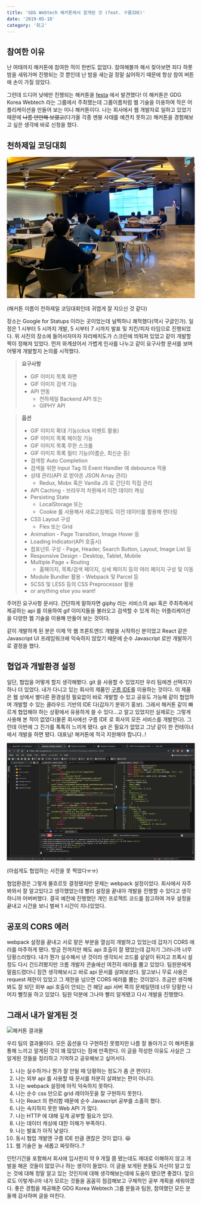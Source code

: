 ```yaml
---
title: 'GDG Webtech 해커톤에서 알게된 것 (feat. 구름IDE)'
date: '2019-05-18'
category: '회고'
---
```


## 참여한 이유

난 여태까지 해커톤에 참여한 적이 한번도 없었다. 참여해볼까 해서 찾아보면 죄다 하룻밤을 새워가며 진행되는 것 뿐인데 난 밤을 새는걸 정말 싫어하기 때문에 항상 참여 버튼에 손이 가질 않았다.

그런데 드디어 낮에만 진행되는 해커톤을 [festa](https://festa.io/events/286) 에서 발견했다! 이 해커톤은 GDG Korea Webtech 라는 그룹에서 주최했는데 그룹이름처럼 웹 기술을 이용하여 작은 어플리케이션을 만들어 보는 미니 해커톤이다. 나는 회사에서 웹 개발자로 일하고 있었기 때문에 ~~나름 만만해 보였고~~(다가올 각종 멘붕 사태를 예견치 못하고) 해커톤을 경험해보고 싶은 생각에 바로 신청을 했다.

## 천하제일 코딩대회

![천하제일 코딩대회](./gdgwebtech.jpg)

(해커톤 이름이 천하제일 코딩대회인데 귀엽게 잘 지으신 것 같다)

장소는 Google for Statups 이라는 곳이었는데 널찍하니 쾌적했다(역시 구글인가). 일정은 1 시부터 5 시까지 개발, 5 시부터 7 시까지 발표 및 치킨/피자 타임으로 진행되었다. 위 사진의 장소에 들어서자마자 자리배치도가 스크린에 띄워져 있었고 같이 개발할 짝이 정해져 있었다. 먼저 와계셨어서 가볍게 인사를 나누고 같이 요구사항 문서를 보며 어떻게 개발할지 논의를 시작했다.

> **요구사항**
>
> - GIF 이미지 목록 화면
> - GIF 이미지 검색 기능
> - API 연동
>   - 천하제일 Backend API 또는
>   - GIPHY API

> **옵션**
>
> - GIF 이미지 확대 기능(click 이벤트 활용)
> - GIF 이미지 목록 페이징 기능
> - GIF 이미지 목록 무한 스크롤
> - GIF 이미지 목록 필터 기능(이름순, 최신순 등)
> - 검색창 Auto Completion
> - 검색을 위한 Input Tag 의 Event Handler 에 debounce 적용
> - 상태 관리(API 로 받아온 JSON Array 관리)
>   - Redux, Mobx 혹은 Vanilla JS 로 간단히 직접 관리
> - API Caching - 브라우저 차원에서 이전 데이터 캐싱
> - Persisting State
>   - LocalStorage 또는
>   - Cookie 를 사용해서 새로고침해도 이전 데이터를 활용해 렌더링
> - CSS Layout 구성
>   - Flex 또는 Grid
> - Animation - Page Transition, Image Hover 등
> - Loading Indicator(API 호출시)
> - 컴포넌트 구성 - Page, Header, Search Button, Layout, Image List 등
> - Responsive Design - Desktop, Tablet, Mobile
> - Multiple Page + Routing
>   - 홈페이지, 목록/검색 페이지, 상세 페이지 등의 여러 페이지 구성 및 이동
> - Module Bundler 활용 - Webpack 및 Parcel 등
> - SCSS 및 LESS 등의 CSS Preprocessor 활용
> - or anything else you want!

주어진 요구사항 문서다. 간단하게 말하자면 giphy 라는 서비스의 api 혹은 주최측에서 제공하는 api 를 이용하여 gif 이미지들을 불러오고 검색할 수 있게 하는 어플리케이션을 다양한 웹 기술을 이용해 만들어 보는 것이다.

같이 개발하게 된 분은 이제 막 웹 프론트엔드 개발을 시작하신 분이었고 React 같은 Javascript UI 프레임워크에 익숙하지 않았기 때문에 순수 Javascript 로만 개발하기로 결정을 했다.

## 협업과 개발환경 설정

일단, 협업을 어떻게 할지 생각해봤다. git 을 사용할 수 있었지만 우리 팀에겐 선택지가 하나 더 있었다. 내가 다니고 있는 회사의 제품인 [구름 IDE](https://ide.goorm.io)를 이용하는 것이다. 이 제품은 웹 상에서 별다른 환경설정 필요없이 바로 개발할 수 있고 공유도 가능해 같이 협업하며 개발할 수 있는 클라우드 기반의 IDE 다(갑자기 분위기 홍보). 그래서 해커톤 같이 빠르게 협업해야 하는 상황에서 유용하게 쓸 수 있다...고 알고 있었지만 실제로는 그렇게 사용해 본 적이 없었다(물론 회사에선 구름 IDE 로 회사의 모든 서비스를 개발한다). 그런데 이번에 그 진가를 톡톡히 느끼게 됐다. git 은 필요가 없었고 그냥 같이 한 컨테이너에서 개발을 하면 됐다. 대표님! 해커톤에 적극 지원해야 합니다..!

![구름IDE](./goormide.png)

(아쉽게도 협업하는 사진을 못 찍었다ㅠㅠ)

협업환경은 그렇게 물흐르듯 결정됐지만 문제는 webpack 설정이었다. 회사에서 자주 봐와서 잘 알고있다고 생각했었는데 빨리 설정을 끝내야 개발을 진행할 수 있다고 생각하니까 어버버했다. 결국 예전에 진행했던 개인 프로젝트 코드를 참고하여 겨우 설정을 끝내고 시간을 보니 벌써 1 시간이 지나있었다.

## 공포의 CORS 에러

webpack 설정을 끝내고 서로 맡은 부분을 열심히 개발하고 있었는데 갑자기 CORS 에러를 마주하게 됐다. 방금 전까지만 해도 api 호출이 잘 됐었는데 갑자기 그러니까 너무 당황스러웠다. 내가 뭔가 실수해서 낸 것이라 생각되서 코드를 샅샅이 뒤지고 프록시 설정도 다시 건드려봤지만 크롬 개발자 콘솔에선 여전히 에러를 뿜고 있었다. 팀원분에게 말씀드렸더니 잠깐 생각해보시고 바로 api 문서를 살펴보셨다. 알고보니 무료 사용은 request 제한이 있었고 그 제한을 넘으면 CORS 에러를 뿜는 것이었다. 조금만 생각해봐도 잘 되던 외부 api 호출이 안되는 건 해당 api 서버 쪽의 문제일텐데 너무 당황한 나머지 뻘짓을 하고 있었다. 팀원 덕분에 그나마 빨리 알게됐고 다시 개발을 진행했다.

## 그래서 내가 알게된 것

![해커톤 결과물](./result.png)

우리 팀의 결과물이다. 모든 옵션을 다 구현하진 못했지만 나름 잘 돌아가고 이 해커톤을 통해 느끼고 알게된 것이 꽤 많았다는 점에 만족한다. 이 글을 작성한 이유도 사실은 그 알게된 것들을 정리하고 기억하고 공유해보고 싶어서다.

1. 나는 실수하거나 뭔가 잘 안될 때 당황하는 정도가 좀 큰 편이다.
2. 나는 외부 api 를 사용할 때 문서를 차분히 살펴보는 편이 아니다.
3. 나는 webpack 설정에 아직 익숙하지 못하다.
4. 나는 순수 css 만으로 grid 레이아웃을 잘 구현하지 못한다.
5. 나는 React 의 편리함 때문에 순수 Javascript 공부를 소홀히 했다.
6. 나는 숙지하지 못한 Web API 가 많다.
7. 나는 HTTP 에 대해 깊게 공부할 필요가 있다.
8. 나는 데이터 캐싱에 대한 이해가 부족하다.
9. 나는 발표가 아직 낯설다.
10. 동시 협업 개발엔 구름 IDE 만큼 괜찮은 것이 없다. 😆
11. 웹 기술은 늘 새롭고 짜릿하다..?

인턴기간을 포함해서 회사에 입사한지 약 9 개월 쯤 됐는데도 제대로 이해하지 않고 개발을 해온 것들이 많았구나 하는 생각이 들었다. 이 글을 보게된 분들도 자신이 알고 있는 것에 대해 정말 알고 있는 것인지에 대해 생각해보는데에 도움이 됐으면 좋겠다. 앞으로도 이렇게나마 내가 모르는 것들을 꼼꼼히 점검해보고 구체적인 공부 계획을 세워야겠다. 좋은 경험을 제공해준 GDG Korea Webtech 그룹 분들과 팀원, 참여했던 모든 분들께 감사하며 글을 마친다.
